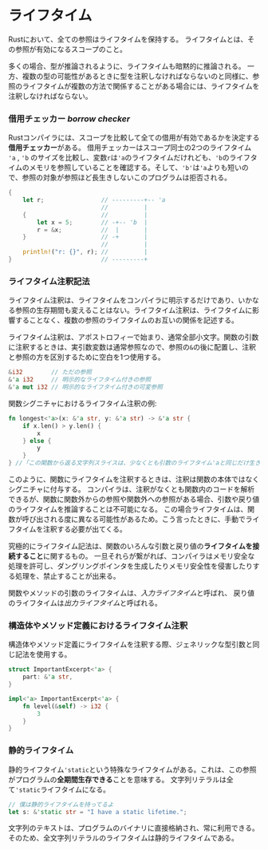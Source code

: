 # ライフタイム

Rustにおいて、全ての参照はライフタイムを保持する。
ライフタイムとは、その参照が有効になるスコープのこと。

多くの場合、型が推論されるように、ライフタイムも暗黙的に推論される。
一方、複数の型の可能性があるときに型を注釈しなければならないのと同様に、参照のライフタイムが複数の方法で関係することがある場合には、ライフタイムを注釈しなければならない。

### 借用チェッカー *borrow checker*

Rustコンパイラには、スコープを比較して全ての借用が有効であるかを決定する**借用チェッカー**がある。
借用チェッカーはスコープ同士の2つのライフタイム `'a` , `'b` のサイズを比較し、変数`r`は`'a`のライフタイムだけれども、`'b`のライフタイムのメモリを参照していることを確認する。そして、`'b'`は`'a`よりも短いので、参照の対象が参照ほど長生きしないこのプログラムは拒否される。

```rust
{
    let r;                // ---------+-- 'a
                          //          |
    {                     //          |
        let x = 5;        // -+-- 'b  |
        r = &x;           //  |       |
    }                     // -+       |
                          //          |
    println!("r: {}", r); //          |
}                         // ---------+
```



### ライフタイム注釈記法

ライフタイム注釈は、ライフタイムをコンパイラに明示するだけであり、いかなる参照の生存期間も変えることはない。ライフタイム注釈は、ライフタイムに影響することなく、複数の参照のライフタイムのお互いの関係を記述する。

ライフタイム注釈は、アポストロフィーで始まり、通常全部小文字。関数の引数に注釈するときは、実引数変数は通常参照なので、参照の`&`の後に配置し、注釈と参照の方を区別するために空白を1つ使用する。

```rust
&i32        // ただの参照
&'a i32     // 明示的なライフタイム付きの参照
&'a mut i32 // 明示的なライフタイム付きの可変参照
```

関数シグニチャにおけるライフタイム注釈の例:

```rust
fn longest<'a>(x: &'a str, y: &'a str) -> &'a str {
    if x.len() > y.len() {
        x
    } else {
        y
    }
} //「この関数から返る文字列スライスは、少なくとも引数のライフタイム'aと同じだけ生きるとプログラマは思ってるよ」
```

このように、関数にライフタイムを注釈するときは、注釈は関数の本体ではなくシグニチャに付与する。
コンパイラは、注釈がなくとも関数内のコードを解析できるが、関数に関数外からの参照や関数外への参照がある場合、引数や戻り値のライフタイムを推論することは不可能になる。 この場合ライフタイムは、関数が呼び出される度に異なる可能性があるため。こう言ったときに、手動でライフタイムを注釈する必要が出てくる。

究極的にライフタイム記法は、関数のいろんな引数と戻り値の**ライフタイムを接続すること**に関するもの。 一旦それらが繋がれば、コンパイラはメモリ安全な処理を許可し、ダングリングポインタを生成したりメモリ安全性を侵害したりする処理を、禁止することが出来る。

関数やメソッドの引数のライフタイムは、*入力ライフタイム*と呼ばれ、 戻り値のライフタイムは*出力ライフタイム*と呼ばれる。



### 構造体やメソッド定義におけるライフタイム注釈

構造体やメソッド定義にライフタイムを注釈する際、ジェネリックな型引数と同じ記法を使用する。

```rust
struct ImportantExcerpt<'a> {
    part: &'a str,
}

impl<'a> ImportantExcerpt<'a> {
    fn level(&self) -> i32 {
        3
    }
}
```



### 静的ライフタイム

静的ライフタイム`'static`という特殊なライフタイムがある。これは、この参照がプログラムの**全期間生存できる**ことを意味する。
文字列リテラルは全て`'static`ライフタイムになる。

```rust
// 僕は静的ライフタイムを持ってるよ
let s: &'static str = "I have a static lifetime.";
```

文字列のテキストは、プログラムのバイナリに直接格納され、常に利用できる。そのため、全文字列リテラルのライフタイムは静的ライフタイムである。

